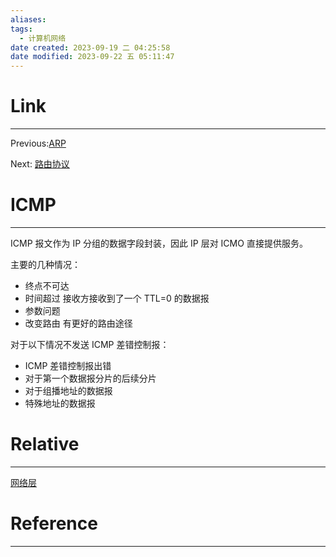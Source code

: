 ```yaml
---
aliases:
tags:
  - 计算机网络
date created: 2023-09-19 二 04:25:58
date modified: 2023-09-22 五 05:11:47
---
```


# Link

---

Previous:[ARP](ARP.md)

Next: [路由协议](路由协议.md)

# ICMP

---

ICMP 报文作为 IP 分组的数据字段封装，因此 IP 层对 ICMO 直接提供服务。

主要的几种情况：

- 终点不可达
- 时间超过
  接收方接收到了一个 TTL=0 的数据报
- 参数问题
- 改变路由
  有更好的路由途径

对于以下情况不发送 ICMP 差错控制报：

- ICMP 差错控制报出错
- 对于第一个数据报分片的后续分片
- 对于组播地址的数据报
- 特殊地址的数据报

# Relative

---

[网络层](网络层.md)

# Reference

---
